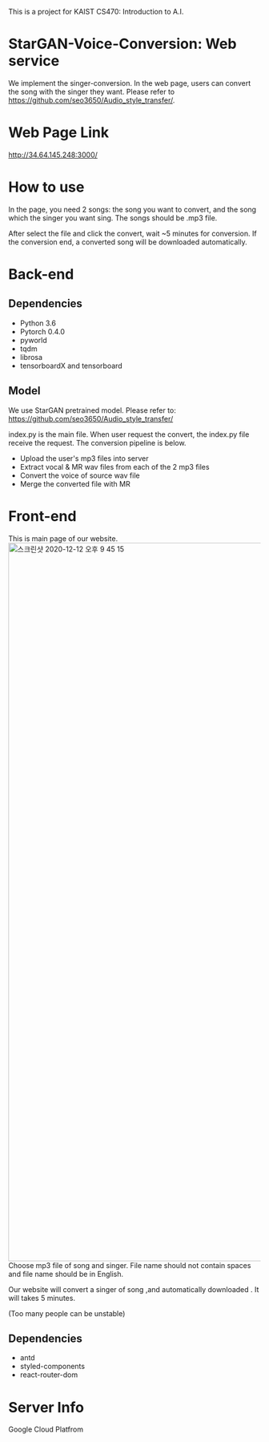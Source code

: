 This is a project for KAIST CS470: Introduction to A.I.


# StarGAN-Voice-Conversion: Web service
We implement the singer-conversion. In the web page, users can convert the song with the singer they want. Please refer to https://github.com/seo3650/Audio_style_transfer/.


# Web Page Link
http://34.64.145.248:3000/


# How to use
In the page, you need 2 songs: the song you want to convert, and the song which the singer you want sing. The songs should be .mp3 file.

After select the file and click the convert, wait ~5 minutes for conversion. If the conversion end, a converted song will be downloaded automatically.


# Back-end
## Dependencies
* Python 3.6
* Pytorch 0.4.0
* pyworld
* tqdm
* librosa
* tensorboardX and tensorboard

## Model
We use StarGAN pretrained model. Please refer to:
https://github.com/seo3650/Audio_style_transfer/



index.py is the main file. When user request the convert, the index.py file receive the request. The conversion pipeline is below.


* Upload the user's mp3 files into server
* Extract vocal & MR wav files from each of the 2 mp3 files
* Convert the voice of source wav file
* Merge the converted file with MR

# Front-end
This is main page of our website.
<img width="1434" alt="스크린샷 2020-12-12 오후 9 45 15" src="https://user-images.githubusercontent.com/63027385/101984464-f7962180-3cc4-11eb-883a-a45bc351698b.png">
Choose mp3 file of song and singer.
File name should not contain spaces and file name should be in English.

Our website will convert a singer of song ,and automatically downloaded . It will takes 5 minutes.

(Too many people can be unstable)


## Dependencies
  * antd
  * styled-components
  * react-router-dom


# Server Info
Google Cloud Platfrom
